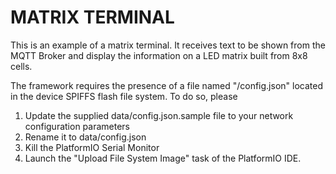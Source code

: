 # MATRIX TERMINAL

This is an example of a matrix terminal. It receives text to be
shown from the MQTT Broker and display the information on 
a LED matrix built from 8x8 cells.

The framework requires the presence of a file named "/config.json" 
located in the device SPIFFS flash file system. To do so, please 

1. Update the supplied data/config.json.sample file to your
   network configuration parameters
2. Rename it to data/config.json
3. Kill the PlatformIO Serial Monitor
4. Launch the "Upload File System Image" task of the PlatformIO IDE.
